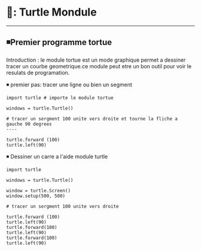 
# 🔖: Turtle Mondule
----------------------

## ◾Premier programme tortue

Introduction : le module tortue est un mode graphique permet a dessiner tracer un courbe geometrique.ce module peut etre un bon outil pour voir le resulats de 
programation.

◾ premier pas: tracer une ligne ou bien un segment 
```
import turtle # importe le module tortue

windows = turtle.Turtle() 

# tracer un sergment 100 unite vers droite et tourne la fliche a gauche 90 degrees
----

turtle.forward (100)
turtle.left(90)

```
◾ Dessiner un carre a l'aide module turtle

```
import turtle 

windows = turtle.Turtle()

window = turtle.Screen()
window.setup(500, 500)

# tracer un sergment 100 unite vers droite

turtle.forward (100)
turtle.left(90)
turtle.forward(100)
turtle.left(90)
turtle.forward(100)
turtle.left(90)
```


